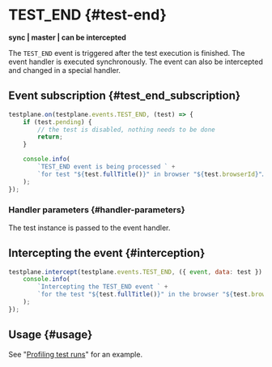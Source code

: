 # TEST_END {#test-end}

**sync | master | can be intercepted**

The `TEST_END` event is triggered after the test execution is finished. The event handler is executed synchronously. The event can also be intercepted and changed in a special handler.

## Event subscription {#test_end_subscription}

```javascript
testplane.on(testplane.events.TEST_END, (test) => {
    if (test.pending) {
        // the test is disabled, nothing needs to be done
        return;
    }

    console.info(
        `TEST_END event is being processed ` +
        `for test "${test.fullTitle()}" in browser "${test.browserId}"…`
    );
});
```

### Handler parameters {#handler-parameters}

The test instance is passed to the event handler.

## Intercepting the event {#interception}

```javascript
testplane.intercept(testplane.events.TEST_END, ({ event, data: test }) => {
    console.info(
        `Intercepting the TEST_END event ` +
        `for the test "${test.fullTitle()}" in the browser "${test.browserId}"…`
    );
});
```

## Usage {#usage}

See "[Profiling test runs](./usage-examples/profiling-tests-runs.md)" for an example.